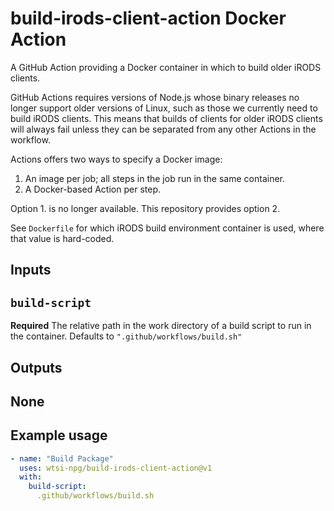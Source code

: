 # build-irods-client-action Docker Action

A GitHub Action providing a Docker container in which to build older iRODS clients.

GitHub Actions requires versions of Node.js whose binary releases no longer support older
versions of Linux, such as those we currently need to build iRODS clients. This means that
builds of clients for older iRODS clients will always fail unless they can be separated
from any other Actions in the workflow.

Actions offers two ways to specify a Docker image:

1. An image per job; all steps in the job run in the same container.
2. A Docker-based Action per step.

Option 1. is no longer available. This repository provides option 2.

See `Dockerfile` for which iRODS build environment container is used, where that
value is hard-coded.

## Inputs

## `build-script`

**Required** The relative path in the work directory of a build script to run in
the container. Defaults to `".github/workflows/build.sh"`

## Outputs

## None

## Example usage

```yaml
- name: "Build Package"
  uses: wtsi-npg/build-irods-client-action@v1
  with:
    build-script:
      .github/workflows/build.sh
```
